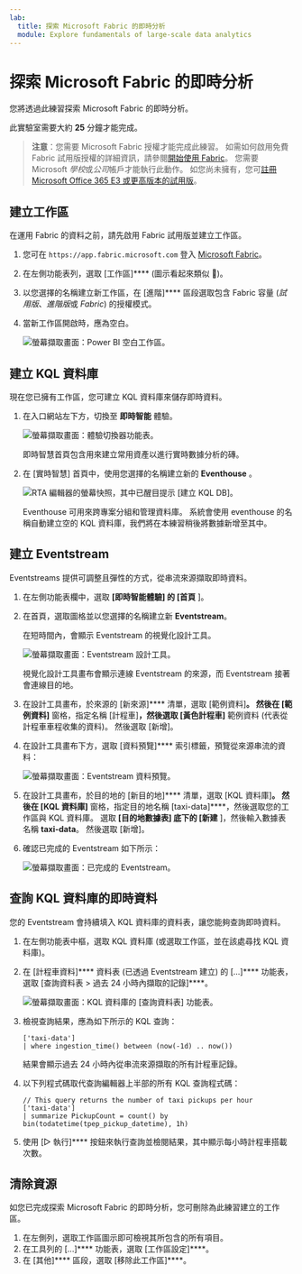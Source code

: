 ```yaml
---
lab:
  title: 探索 Microsoft Fabric 的即時分析
  module: Explore fundamentals of large-scale data analytics
---
```


# 探索 Microsoft Fabric 的即時分析

您將透過此練習探索 Microsoft Fabric 的即時分析。

此實驗室需要大約 **25** 分鐘才能完成。

> **注意**：您需要 Microsoft Fabric 授權才能完成此練習。 如需如何啟用免費 Fabric 試用版授權的詳細資訊，請參閱[開始使用 Fabric](https://learn.microsoft.com/fabric/get-started/fabric-trial)。 您需要 Microsoft *學校*或*公司*帳戶才能執行此動作。 如您尚未擁有，您可[註冊 Microsoft Office 365 E3 或更高版本的試用版](https://www.microsoft.com/microsoft-365/business/compare-more-office-365-for-business-plans)。

## 建立工作區

在運用 Fabric 的資料之前，請先啟用 Fabric 試用版並建立工作區。

1. 您可在 `https://app.fabric.microsoft.com` 登入 [Microsoft Fabric](https://app.fabric.microsoft.com)。
2. 在左側功能表列，選取 [工作區]**** (圖示看起來類似 )。
3. 以您選擇的名稱建立新工作區，在 [進階]**** 區段選取包含 Fabric 容量 (*試用版*、*進階版*或 *Fabric*) 的授權模式。
4. 當新工作區開啟時，應為空白。

    ![螢幕擷取畫面：Power BI 空白工作區。](./images/new-workspace.png)

## 建立 KQL 資料庫

現在您已擁有工作區，您可建立 KQL 資料庫來儲存即時資料。

1. 在入口網站左下方，切換至 **即時智能** 體驗。

    ![螢幕擷取畫面：體驗切換器功能表。](./images/fabric-real-time.png)

    即時智慧首頁包含用來建立常用資產以進行實時數據分析的磚。

2. 在 [實時智慧] 首頁中，使用您選擇的名稱建立新的 **Eventhouse** 。

    ![RTA 編輯器的螢幕快照，其中已醒目提示 [建立 KQL DB]。](./images/create-kql-db.png)

    Eventhouse 可用來跨專案分組和管理資料庫。 系統會使用 eventhouse 的名稱自動建立空的 KQL 資料庫，我們將在本練習稍後將數據新增至其中。

## 建立 Eventstream

Eventstreams 提供可調整且彈性的方式，從串流來源擷取即時資料。

1. 在左側功能表欄中，選取 **[即時智能體驗] 的 [首頁** ]。
1. 在首頁，選取圖格並以您選擇的名稱建立新 **Eventstream**。

    在短時間內，會顯示 Eventstream 的視覺化設計工具。

    ![螢幕擷取畫面：Eventstream 設計工具。](./images/eventstream-designer.png)

    視覺化設計工具畫布會顯示連線 Eventstream 的來源，而 Eventstream 接著會連線目的地。

1. 在設計工具畫布，於來源的 [新來源]**** 清單，選取 [範例資料]****。 然後在 [範例資料]**** 窗格，指定名稱 [計程車]****，然後選取 [黃色計程車]**** 範例資料 (代表從計程車車程收集的資料)。 然後選取 [新增]。
1. 在設計工具畫布下方，選取 [資料預覽]**** 索引標籤，預覽從來源串流的資料：

    ![螢幕擷取畫面：Eventstream 資料預覽。](./images/eventstream-preview.png)

1. 在設計工具畫布，於目的地的 [新目的地]**** 清單，選取 [KQL 資料庫]****。 然後在 [KQL 資料庫]**** 窗格，指定目的地名稱 [taxi-data]****，然後選取您的工作區與 KQL 資料庫。 選取 **[目的地數據表] 底下的 [新建** ]，然後輸入數據表名稱 **taxi-data**。 然後選取 [新增]。
1. 確認已完成的 Eventstream 如下所示：

    ![螢幕擷取畫面：已完成的 Eventstream。](./images/complete-eventstream.png)

## 查詢 KQL 資料庫的即時資料

您的 Eventstream 會持續填入 KQL 資料庫的資料表，讓您能夠查詢即時資料。

1. 在左側功能表中樞，選取 KQL 資料庫 (或選取工作區，並在該處尋找 KQL 資料庫)。
1. 在 [計程車資料]**** 資料表 (已透過 Eventstream 建立) 的 [...]**** 功能表，選取 [查詢資料表 > 過去 24 小時內擷取的記錄]****。

    ![螢幕擷取畫面：KQL 資料庫的 [查詢資料表] 功能表。](./images/kql-query.png)

1. 檢視查詢結果，應為如下所示的 KQL 查詢：

    ```kql
    ['taxi-data']
    | where ingestion_time() between (now(-1d) .. now())
    ```

    結果會顯示過去 24 小時內從串流來源擷取的所有計程車記錄。

1. 以下列程式碼取代查詢編輯器上半部的所有 KQL 查詢程式碼：

    ```kql
    // This query returns the number of taxi pickups per hour
    ['taxi-data']
    | summarize PickupCount = count() by bin(todatetime(tpep_pickup_datetime), 1h)
    ```

1. 使用 [▷ 執行]**** 按鈕來執行查詢並檢閱結果，其中顯示每小時計程車搭載次數。

## 清除資源

如您已完成探索 Microsoft Fabric 的即時分析，您可刪除為此練習建立的工作區。

1. 在左側列，選取工作區圖示即可檢視其所包含的所有項目。
2. 在工具列的 [...]**** 功能表，選取 [工作區設定]****。
3. 在 [其他]**** 區段，選取 [移除此工作區]****。
